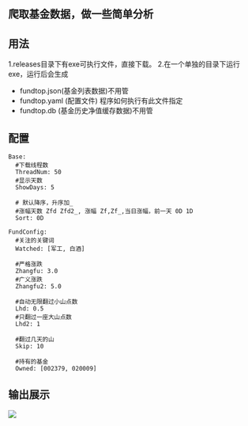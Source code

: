 ## 爬取基金数据，做一些简单分析

## 用法
1.releases目录下有exe可执行文件，直接下载。
2.在一个单独的目录下运行exe，运行后会生成
- fundtop.json(基金列表数据)不用管
- fundtop.yaml (配置文件) 程序如何执行有此文件指定
- fundtop.db (基金历史净值缓存数据)不用管

## 配置

~~~
Base:
  #下载线程数
  ThreadNum: 50
  #显示天数
  ShowDays: 5

  # 默认降序，升序加_
  #涨幅天数 Zfd Zfd2_, 涨幅 Zf,Zf_,当日涨幅，前一天 0D 1D
  Sort: 0D

FundConfig:
  #关注的关键词
  Watched: [军工, 白酒]

  #严格涨跌
  Zhangfu: 3.0
  #广义涨跌
  Zhangfu2: 5.0

  #自动无限翻过小山点数
  Lhd: 0.5
  #只翻过一座大山点数
  Lhd2: 1

  #翻过几天的山
  Skip: 10

  #持有的基金
  Owned: [002379, 020009]
~~~

## 输出展示
![](https://github.com/zuijinbuzai/fundtop/blob/master/img/output.jpg)
